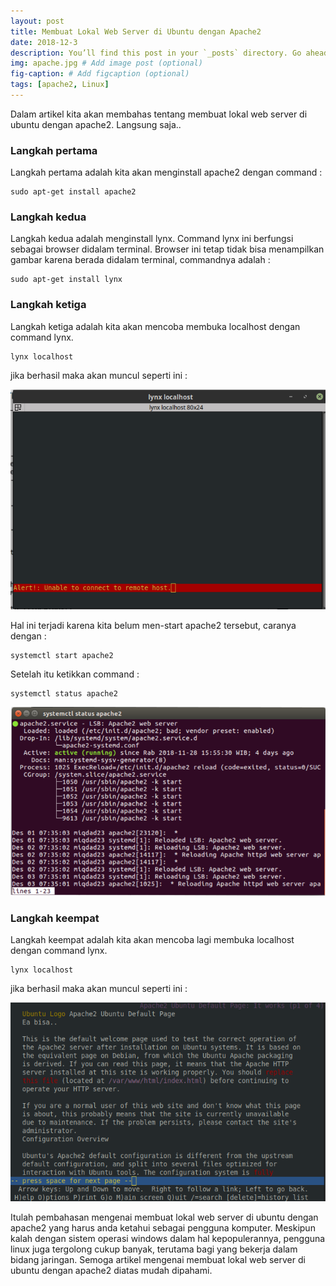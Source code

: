 ```yaml
---
layout: post 
title: Membuat Lokal Web Server di Ubuntu dengan Apache2
date: 2018-12-3
description: You’ll find this post in your `_posts` directory. Go ahead and edit it and re-build the site to see your changes. # Add post description (optional)
img: apache.jpg # Add image post (optional)
fig-caption: # Add figcaption (optional)
tags: [apache2, Linux]
---
```


Dalam artikel kita akan membahas tentang membuat lokal web server di ubuntu dengan apache2. Langsung saja..

### Langkah pertama
Langkah pertama adalah kita akan menginstall apache2 dengan command :

	sudo apt-get install apache2

### Langkah kedua
Langkah kedua adalah menginstall lynx. Command lynx ini berfungsi sebagai browser didalam terminal. Browser ini tetap tidak bisa menampilkan gambar karena berada didalam terminal, commandnya adalah :

	sudo apt-get install lynx

### Langkah ketiga
Langkah ketiga adalah kita akan mencoba membuka localhost dengan command lynx.

	lynx localhost

jika berhasil maka akan muncul seperti ini :

<img src="/assets/img/apache1.png">

Hal ini terjadi karena kita belum men-start apache2 tersebut, caranya dengan :

	systemctl start apache2

Setelah itu ketikkan command :

	systemctl status apache2

<img src="/assets/img/apache2.png">

### Langkah keempat
Langkah keempat adalah kita akan mencoba lagi membuka localhost dengan command lynx.

	lynx localhost

jika berhasil maka akan muncul seperti ini :

<img src="/assets/img/apache3.png">

Itulah pembahasan mengenai membuat lokal web server di ubuntu dengan apache2 yang harus anda ketahui sebagai pengguna komputer. Meskipun kalah dengan sistem operasi windows dalam hal kepopulerannya, pengguna linux juga tergolong cukup banyak, terutama bagi yang bekerja dalam bidang jaringan. Semoga artikel mengenai membuat lokal web server di ubuntu dengan apache2 diatas mudah dipahami.